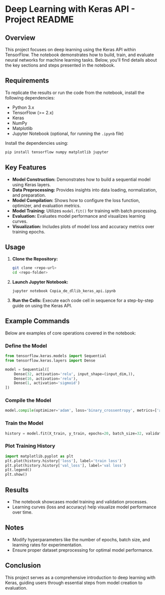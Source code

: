 # Deep Learning with Keras API - Project README

## Overview

This project focuses on deep learning using the Keras API within TensorFlow. The notebook demonstrates how to build, train, and evaluate neural networks for machine learning tasks. Below, you'll find details about the key sections and steps presented in the notebook.

## Requirements

To replicate the results or run the code from the notebook, install the following dependencies:

- Python 3.x
- TensorFlow (>= 2.x)
- Keras
- NumPy
- Matplotlib
- Jupyter Notebook (optional, for running the `.ipynb` file)

Install the dependencies using:

```bash
pip install tensorflow numpy matplotlib jupyter
```

## Key Features

- **Model Construction:** Demonstrates how to build a sequential model using Keras layers.
- **Data Preprocessing:** Provides insights into data loading, normalization, and preparation.
- **Model Compilation:** Shows how to configure the loss function, optimizer, and evaluation metrics.
- **Model Training:** Utilizes `model.fit()` for training with batch processing.
- **Evaluation:** Evaluates model performance and visualizes learning curves.
- **Visualization:** Includes plots of model loss and accuracy metrics over training epochs.

## Usage

1. **Clone the Repository:**

   ```bash
   git clone <repo-url>
   cd <repo-folder>
   ```

2. **Launch Jupyter Notebook:**

   ```bash
   jupyter notebook Copia_de_dllib_keras_api.ipynb
   ```

3. **Run the Cells:** Execute each code cell in sequence for a step-by-step guide on using the Keras API.

## Example Commands

Below are examples of core operations covered in the notebook:

### Define the Model

```python
from tensorflow.keras.models import Sequential
from tensorflow.keras.layers import Dense

model = Sequential([
    Dense(32, activation='relu', input_shape=(input_dim,)),
    Dense(16, activation='relu'),
    Dense(1, activation='sigmoid')
])
```

### Compile the Model

```python
model.compile(optimizer='adam', loss='binary_crossentropy', metrics=['accuracy'])
```

### Train the Model

```python
history = model.fit(X_train, y_train, epochs=20, batch_size=32, validation_data=(X_val, y_val))
```

### Plot Training History

```python
import matplotlib.pyplot as plt
plt.plot(history.history['loss'], label='train loss')
plt.plot(history.history['val_loss'], label='val loss')
plt.legend()
plt.show()
```

## Results

- The notebook showcases model training and validation processes.
- Learning curves (loss and accuracy) help visualize model performance over time.

## Notes

- Modify hyperparameters like the number of epochs, batch size, and learning rates for experimentation.
- Ensure proper dataset preprocessing for optimal model performance.

## Conclusion

This project serves as a comprehensive introduction to deep learning with Keras, guiding users through essential steps from model creation to evaluation.

